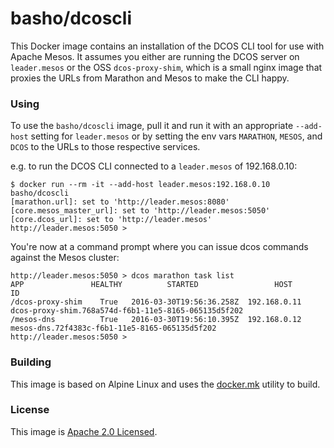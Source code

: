 # basho/dcoscli

This Docker image contains an installation of the DCOS CLI tool for use with Apache Mesos. It assumes you either are running the DCOS server on `leader.mesos` or the OSS `dcos-proxy-shim`, which is a small nginx image that proxies the URLs from Marathon and Mesos to make the CLI happy.

### Using

To use the `basho/dcoscli` image, pull it and run it with an appropriate `--add-host` setting for `leader.mesos` or by setting the env vars `MARATHON`, `MESOS`, and `DCOS` to the URLs to those respective services.

e.g. to run the DCOS CLI connected to a `leader.mesos` of 192.168.0.10:

    $ docker run --rm -it --add-host leader.mesos:192.168.0.10 basho/dcoscli
    [marathon.url]: set to 'http://leader.mesos:8080'
    [core.mesos_master_url]: set to 'http://leader.mesos:5050'
    [core.dcos_url]: set to 'http://leader.mesos'
    http://leader.mesos:5050 >

You're now at a command prompt where you can issue dcos commands against the Mesos cluster:

    http://leader.mesos:5050 > dcos marathon task list
    APP               HEALTHY          STARTED                 HOST       ID
    /dcos-proxy-shim    True   2016-03-30T19:56:36.258Z  192.168.0.11 dcos-proxy-shim.768a574d-f6b1-11e5-8165-065135d5f202
    /mesos-dns          True   2016-03-30T19:56:10.395Z  192.168.0.12 mesos-dns.72f4383c-f6b1-11e5-8165-065135d5f202
    http://leader.mesos:5050 >

### Building

This image is based on Alpine Linux and uses the [docker.mk](https://github.com/jbrisbin/docker.mk) utility to build.

### License

This image is [Apache 2.0 Licensed](http://www.apache.org/licenses/LICENSE-2.0).
